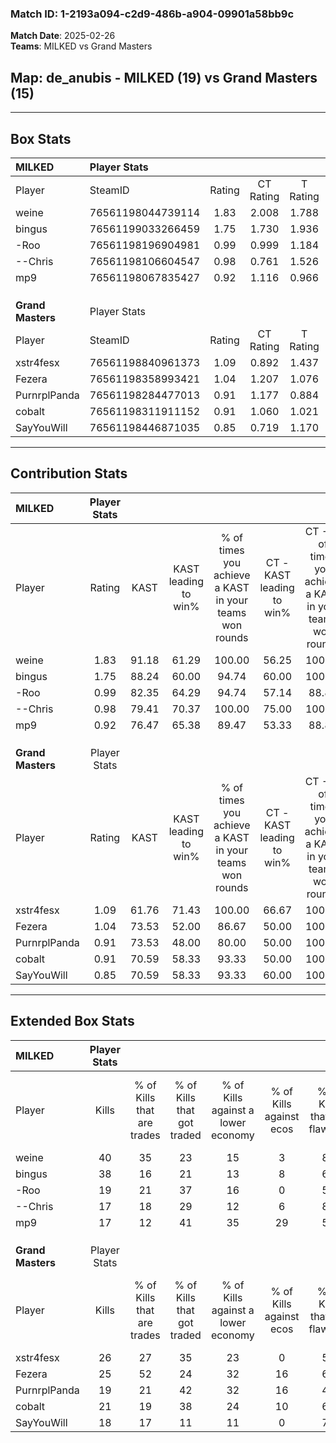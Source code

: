 ### Match ID: 1-2193a094-c2d9-486b-a904-09901a58bb9c  
**Match Date**: 2025-02-26  
**Teams**: MILKED vs Grand Masters  

## **Map**: de_anubis - MILKED (19) vs Grand Masters (15)  
---  

## Box Stats  

| **MILKED**        | Player Stats      |        |           |          |       |       |       |         |        |      |     |
| :- | :- | :-: | :-: | :-: | :-: | :-: | :-: | :-: | :-: | :-: | :-: |
| Player            | SteamID           | Rating | CT Rating | T Rating | KAST  |  ADR  | Kills | Assists | Deaths | K/D  | HS% |
| weine             | 76561198044739114 |  1.83  |   2.008   |  1.788   | 91.18 | 105.4 |  40   |    9    |   18   | 2.22 | 27  |
| bingus            | 76561199033266459 |  1.75  |   1.730   |  1.936   | 88.24 | 116.8 |  38   |   11    |   21   | 1.81 | 47  |
| -Roo              | 76561198196904981 |  0.99  |   0.999   |  1.184   | 82.35 | 66.4  |  19   |    8    |   25   | 0.76 | 47  |
| --Chris           | 76561198106604547 |  0.98  |   0.761   |  1.526   | 79.41 | 62.5  |  17   |   12    |   21   | 0.81 | 41  |
| mp9               | 76561198067835427 |  0.92  |   1.116   |  0.966   | 76.47 | 64.4  |  17   |   13    |   24   | 0.71 | 41  |
|                   |                   |        |           |          |       |       |       |         |        |      |     |
|                   |                   |        |           |          |       |       |       |         |        |      |     |
|                   |                   |        |           |          |       |       |       |         |        |      |     |
| **Grand Masters** | Player Stats      |        |           |          |       |       |       |         |        |      |     |
| Player            | SteamID           | Rating | CT Rating | T Rating | KAST  |  ADR  | Kills | Assists | Deaths | K/D  | HS% |
| xstr4fesx         | 76561198840961373 |  1.09  |   0.892   |  1.437   | 61.76 | 93.6  |  26   |    7    |   26   | 1.00 | 46  |
| Fezera            | 76561198358993421 |  1.04  |   1.207   |  1.076   | 73.53 | 58.5  |  25   |    3    |   25   | 1.00 | 32  |
| PurnrplPanda      | 76561198284477013 |  0.91  |   1.177   |  0.884   | 73.53 | 74.7  |  19   |   15    |   29   | 0.66 | 52  |
| cobalt            | 76561198311911152 |  0.91  |   1.060   |  1.021   | 70.59 | 59.5  |  21   |    7    |   26   | 0.81 | 47  |
| SayYouWill        | 76561198446871035 |  0.85  |   0.719   |  1.170   | 70.59 | 59.4  |  18   |    5    |   25   | 0.72 | 50  |
---  

## Contribution Stats  

| **MILKED**        | Player Stats |       |                      |                                                        |                           |                                                             |                          |                                                            |
| :- | :-: | :-: | :-: | :-: | :-: | :-: | :-: | :-: |
| Player            |    Rating    | KAST  | KAST leading to win% | % of times you achieve a KAST in your teams won rounds | CT - KAST leading to win% | CT - % of times you achieve a KAST in your teams won rounds | T - KAST leading to win% | T - % of times you achieve a KAST in your teams won rounds |
| weine             |     1.83     | 91.18 |        61.29         |                         100.00                         |           56.25           |                           100.00                            |          66.67           |                           100.00                           |
| bingus            |     1.75     | 88.24 |        60.00         |                         94.74                          |           60.00           |                           100.00                            |          60.00           |                           90.00                            |
| -Roo              |     0.99     | 82.35 |        64.29         |                         94.74                          |           57.14           |                            88.89                            |          71.43           |                           100.00                           |
| --Chris           |     0.98     | 79.41 |        70.37         |                         100.00                         |           75.00           |                           100.00                            |          66.67           |                           100.00                           |
| mp9               |     0.92     | 76.47 |        65.38         |                         89.47                          |           53.33           |                            88.89                            |          81.82           |                           90.00                            |
|                   |              |       |                      |                                                        |                           |                                                             |                          |                                                            |
|                   |              |       |                      |                                                        |                           |                                                             |                          |                                                            |
|                   |              |       |                      |                                                        |                           |                                                             |                          |                                                            |
| **Grand Masters** | Player Stats |       |                      |                                                        |                           |                                                             |                          |                                                            |
| Player            |    Rating    | KAST  | KAST leading to win% | % of times you achieve a KAST in your teams won rounds | CT - KAST leading to win% | CT - % of times you achieve a KAST in your teams won rounds | T - KAST leading to win% | T - % of times you achieve a KAST in your teams won rounds |
| xstr4fesx         |     1.09     | 61.76 |        71.43         |                         100.00                         |           66.67           |                           100.00                            |          75.00           |                           100.00                           |
| Fezera            |     1.04     | 73.53 |        52.00         |                         86.67                          |           50.00           |                           100.00                            |          53.85           |                           77.78                            |
| PurnrplPanda      |     0.91     | 73.53 |        48.00         |                         80.00                          |           50.00           |                           100.00                            |          46.15           |                           66.67                            |
| cobalt            |     0.91     | 70.59 |        58.33         |                         93.33                          |           50.00           |                           100.00                            |          66.67           |                           88.89                            |
| SayYouWill        |     0.85     | 70.59 |        58.33         |                         93.33                          |           60.00           |                           100.00                            |          57.14           |                           88.89                            |
---  

## Extended Box Stats  

| **MILKED**        | Player Stats |                            |                            |                                    |                         |                              |                                 |        |                             |                                     |                          |                               |                            |
| :- | :-: | :-: | :-: | :-: | :-: | :-: | :-: | :-: | :-: | :-: | :-: | :-: | :-: |
| Player            |    Kills     | % of Kills that are trades | % of Kills that got traded | % of Kills against a lower economy | % of Kills against ecos | % of Kills that are flawless | % of Kills that are close duels | Deaths | % of Deaths that get traded | % of Deaths against a lower economy | % of Deaths against ecos | % of Deaths that are flawless | % of Deaths that are close |
| weine             |      40      |             35             |             23             |                 15                 |            3            |              80              |                3                |   18   |             28              |                  6                  |            0             |              89               |             6              |
| bingus            |      38      |             16             |             21             |                 13                 |            8            |              68              |               11                |   21   |             24              |                 14                  |            5             |              57               |             5              |
| -Roo              |      19      |             21             |             37             |                 16                 |            0            |              53              |                5                |   25   |             24              |                  8                  |            0             |              52               |             4              |
| --Chris           |      17      |             18             |             29             |                 12                 |            6            |              82              |                0                |   21   |             43              |                 14                  |            0             |              48               |             10             |
| mp9               |      17      |             12             |             41             |                 35                 |           29            |              53              |               12                |   24   |             33              |                 13                  |            8             |              63               |             8              |
|                   |              |                            |                            |                                    |                         |                              |                                 |        |                             |                                     |                          |                               |                            |
|                   |              |                            |                            |                                    |                         |                              |                                 |        |                             |                                     |                          |                               |                            |
|                   |              |                            |                            |                                    |                         |                              |                                 |        |                             |                                     |                          |                               |                            |
| **Grand Masters** | Player Stats |                            |                            |                                    |                         |                              |                                 |        |                             |                                     |                          |                               |                            |
| Player            |    Kills     | % of Kills that are trades | % of Kills that got traded | % of Kills against a lower economy | % of Kills against ecos | % of Kills that are flawless | % of Kills that are close duels | Deaths | % of Deaths that get traded | % of Deaths against a lower economy | % of Deaths against ecos | % of Deaths that are flawless | % of Deaths that are close |
| xstr4fesx         |      26      |             27             |             35             |                 23                 |            0            |              54              |                8                |   26   |             23              |                  8                  |            0             |              65               |             8              |
| Fezera            |      25      |             52             |             24             |                 32                 |           16            |              64              |                8                |   25   |             24              |                 16                  |            4             |              68               |             0              |
| PurnrplPanda      |      19      |             21             |             42             |                 32                 |           16            |              47              |               16                |   29   |             24              |                 17                  |            3             |              59               |             10             |
| cobalt            |      21      |             19             |             38             |                 24                 |           10            |              67              |                0                |   26   |             31              |                 19                  |            4             |              73               |             0              |
| SayYouWill        |      18      |             17             |             11             |                 11                 |            0            |              72              |                0                |   25   |             36              |                  8                  |            0             |              92               |             12             |
